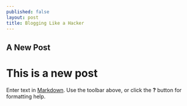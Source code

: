 ```yaml
---
published: false
layout: post
title: Blogging Like a Hacker
---
```

## A New Post

<h1> This is a new post </h1>

Enter text in [Markdown](http://daringfireball.net/projects/markdown/). Use the toolbar above, or click the **?** button for formatting help.
